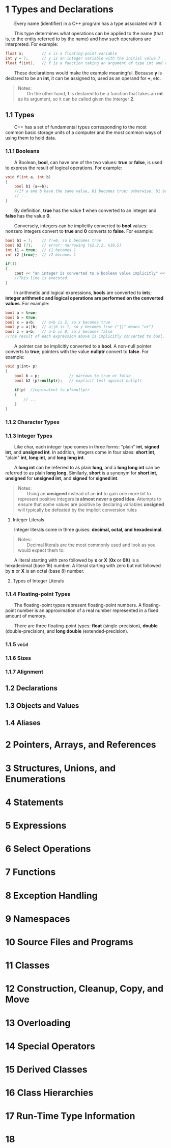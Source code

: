 # 1 Types and Declarations

&emsp;&emsp;Every name (identifier) in a C++ program has a type associated with it.

&emsp;&emsp;This type determines what operations can be applied to the name (that is, to the entity referred to by the name) and how such operations are interpreted. For example:

```cpp
float x;        // x is a floating-point variable
int y = 7;      // y is an integer variable with the initial value 7
float f(int);   // f is a function taking an argument of type int and returning a floating-point number
```

&emsp;&emsp;These declarations would make the example meaningful. Because **y** is declared to be an **int**, it can be assigned to, used as an operand for **+**, etc.

> Notes:  
> &emsp;&emsp;On the other hand, **f** is declared to be a function that takes an **int** as its argument, so it can be called given the interger **2**.

## 1.1 Types

&emsp;&emsp;C++ has a set of fundamental types corresponding to the most common basic storage units of a computer and the most common ways of using them to hold data.

### 1.1.1 Booleans

&emsp;&emsp;A Boolean, **bool**, can have one of the two values: **true** or **false**, is used to express the result of logical operations. For example:

```cpp
void f(int a, int b)
{
    bool b1 {a==b};
    //If a and b have the same value, b1 becomes true; otherwise, b1 becomes false.
    // ...
}
```

&emsp;&emsp;By definition, **true** has the value **1** when converted to an integer and **false** has the value **0**.

&emsp;&emsp;Conversely, integers can be implicitly converted to **bool** values: nonzero integers convert to **true** and **0** converts to **false**. For example:

```cpp
bool b1 = 7;    // 7!=0, so b becomes true
bool b2 {7};    // error: narrowing (§2.2.2, §10.5)
int i1 = true;  // i1 becomes 1
int i2 {true};  // i2 becomes 1

if(1)
{
    cout << "an integer is converted to a boolean value implicitly" << endl;
    //This line is executed.
}
```

&emsp;&emsp;In arithmetic and logical expressions, **bool**s are converted to **int**s; **integer arithmetic and logical operations are performed on the converted values**. For example:

```cpp
bool a = true;
bool b = true;
bool x = a+b;   // a+b is 2, so x becomes true
bool y = a||b;  // a||b is 1, so y becomes true ("||" means "or")
bool z = a−b;   // a-b is 0, so z becomes false
//The result of each expression above is implicitly converted to bool.
```

&emsp;&emsp;A pointer can be implicitly converted to a **bool**. A non-null pointer converts to **true**; pointers with the value **nullptr** convert to **false**. For example:

```cpp
void g(int∗ p)
{
    bool b = p;             // narrows to true or false
    bool b2 {p!=nullptr};   // explicit test against nullptr
    
    if(p)  //equivalent to p!=nullptr
    {
        // ...
    }
}
```

### 1.1.2 Character Types




### 1.1.3 Integer Types

&emsp;&emsp;Like char, each integer type comes in three forms: "plain" **int**, **signed int**, and **unsigned int**. In addition, integers come in four sizes: **short int**, "plain" **int**, **long int**, and **long long int**. 

&emsp;&emsp;A **long int** can be referred to as plain **long**, and a **long long int** can be referred to as plain **long long**. Similarly, **short** is a synonym for **short int**, **unsigned** for **unsigned int**, and **signed** for **signed int**.

> Notes:  
> &emsp;&emsp;Using an **unsigned** instead of an **int** to gain one more bit to represent positive integers **is almost never a good idea**. Attempts to ensure that some values are positive by declaring variables **unsigned** will typically be defeated by the implicit conversion rules

1. Integer Literals

&emsp;&emsp;Integer literals come in three guises: **decimal, octal, and hexadecimal**. 

> Notes:  
> &emsp;&emsp;Decimal literals are the most commonly used and look as you would expect them to:
> &emsp;&emsp;

&emsp;&emsp;A literal starting with zero followed by **x** or **X** (**0x** or **0X**) is a hexadecimal (base 16) number. A literal starting with zero but not followed by **x** or **X** is an octal (base 8) number.

2. Types of Integer Literals

### 1.1.4 Floating-point Types

&emsp;&emsp;The floating-point types represent floating-point numbers. A floating-point number is an approximation of a real number represented in a fixed amount of memory. 

&emsp;&emsp;There are three floating-point types: **float** (single-precision), **double** (double-precision), and **long double** (extended-precision).

### 1.1.5 `void`

### 1.1.6 Sizes

### 1.1.7 Alignment

## 1.2 Declarations

## 1.3 Objects and Values

## 1.4 Aliases

# 2 Pointers, Arrays, and References

# 3 Structures, Unions, and Enumerations

# 4 Statements

# 5 Expressions

# 6 Select Operations

# 7 Functions

# 8 Exception Handling

# 9 Namespaces

# 10 Source Files and Programs

# 11 Classes

# 12 Construction, Cleanup, Copy, and Move

# 13 Overloading

# 14 Special Operators

# 15 Derived Classes

# 16 Class Hierarchies

# 17 Run-Time Type Information

# 18 
